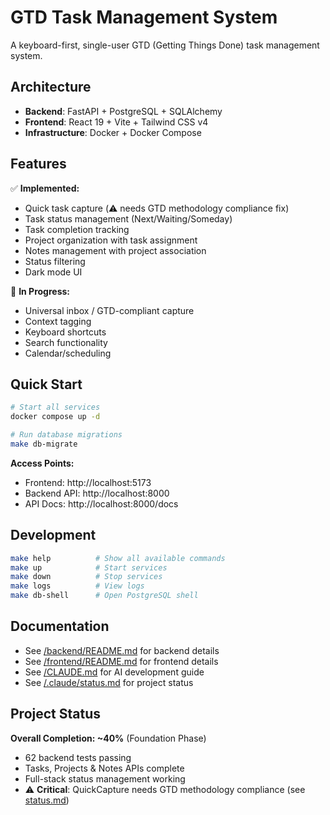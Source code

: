 # GTD Task Management System

A keyboard-first, single-user GTD (Getting Things Done) task management system.

## Architecture

- **Backend**: FastAPI + PostgreSQL + SQLAlchemy
- **Frontend**: React 19 + Vite + Tailwind CSS v4
- **Infrastructure**: Docker + Docker Compose

## Features

✅ **Implemented:**
- Quick task capture (⚠️ needs GTD methodology compliance fix)
- Task status management (Next/Waiting/Someday)
- Task completion tracking
- Project organization with task assignment
- Notes management with project association
- Status filtering
- Dark mode UI

🚧 **In Progress:**
- Universal inbox / GTD-compliant capture
- Context tagging
- Keyboard shortcuts
- Search functionality
- Calendar/scheduling

## Quick Start

```bash
# Start all services
docker compose up -d

# Run database migrations
make db-migrate
```

**Access Points:**
- Frontend: http://localhost:5173
- Backend API: http://localhost:8000
- API Docs: http://localhost:8000/docs

## Development

```bash
make help          # Show all available commands
make up            # Start services
make down          # Stop services
make logs          # View logs
make db-shell      # Open PostgreSQL shell
```

## Documentation

- See [/backend/README.md](backend/README.md) for backend details
- See [/frontend/README.md](frontend/README.md) for frontend details
- See [/CLAUDE.md](CLAUDE.md) for AI development guide
- See [/.claude/status.md](.claude/status.md) for project status

## Project Status

**Overall Completion: ~40%** (Foundation Phase)
- 62 backend tests passing
- Tasks, Projects & Notes APIs complete
- Full-stack status management working
- ⚠️ **Critical**: QuickCapture needs GTD methodology compliance (see [status.md](.claude/status.md))
